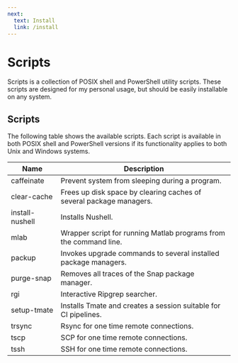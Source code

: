 ```yaml
---
next:
  text: Install
  link: /install
---
```


# Scripts

Scripts is a collection of POSIX shell and PowerShell utility scripts. These
scripts are designed for my personal usage, but should be easily installable on
any system.

## Scripts

The following table shows the available scripts. Each script is available in
both POSIX shell and PowerShell versions if its functionality applies to both
Unix and Windows systems.

| Name            | Description                                                         |
| --------------- | ------------------------------------------------------------------- |
| caffeinate      | Prevent system from sleeping during a program.                      |
| clear-cache     | Frees up disk space by clearing caches of several package managers. |
| install-nushell | Installs Nushell.                                                   |
| mlab            | Wrapper script for running Matlab programs from the command line.   |
| packup          | Invokes upgrade commands to several installed package managers.     |
| purge-snap      | Removes all traces of the Snap package manager.                     |
| rgi             | Interactive Ripgrep searcher.                                       |
| setup-tmate     | Installs Tmate and creates a session suitable for CI pipelines.     |
| trsync          | Rsync for one time remote connections.                              |
| tscp            | SCP for one time remote connections.                                |
| tssh            | SSH for one time remote connections.                                |
